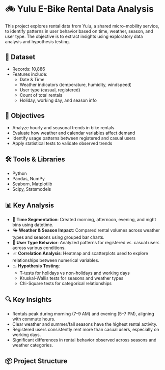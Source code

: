 # 🚲 Yulu E-Bike Rental Data Analysis

This project explores rental data from Yulu, a shared micro-mobility service, to identify patterns in user behavior based on time, weather, season, and user type. The objective is to extract insights using exploratory data analysis and hypothesis testing.

## 📁 Dataset

- Records: 10,886
- Features include:
  - Date & Time
  - Weather indicators (temperature, humidity, windspeed)
  - User type (casual, registered)
  - Count of total rentals
  - Holiday, working day, and season info

## 📌 Objectives

- Analyze hourly and seasonal trends in bike rentals
- Evaluate how weather and calendar variables affect demand
- Identify usage patterns between registered and casual users
- Apply statistical tests to validate observed trends

## 🛠 Tools & Libraries

- Python
- Pandas, NumPy
- Seaborn, Matplotlib
- Scipy, Statsmodels

## 📊 Key Analysis

- 📅 **Time Segmentation**: Created morning, afternoon, evening, and night bins using datetime.
- 🌤 **Weather & Season Impact**: Compared rental volumes across weather types and seasons using grouped bar charts.
- 👤 **User Type Behavior**: Analyzed patterns for registered vs. casual users across various conditions.
- 📈 **Correlation Analysis**: Heatmap and scatterplots used to explore relationships between numerical variables.
- 📉 **Hypothesis Testing**:
  - T-tests for holidays vs non-holidays and working days
  - Kruskal-Wallis tests for seasons and weather types
  - Chi-Square tests for categorical relationships

## 🔍 Key Insights

- Rentals peak during morning (7–9 AM) and evening (5–7 PM), aligning with commute hours.
- Clear weather and summer/fall seasons have the highest rental activity.
- Registered users consistently rent more than casual users, especially on working days.
- Significant differences in rental behavior observed across seasons and weather categories.

## 📦 Project Structure

